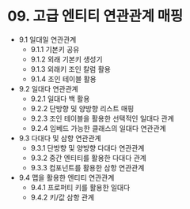 # 09. 고급 엔티티 연관관계 매핑
* 9.1 일대일 연관관계
  - 9.1.1 기본키 공유
  - 9.1.2 외래 기본키 생성기
  - 9.1.3 외래키 조인 칼럼 활용
  - 9.1.4 조인 테이블 활용
* 9.2 일대다 연관관계
  - 9.2.1 일대다 백 활용
  - 9.2.2 단방향 및 양방향 리스트 매핑
  - 9.2.3 조인 테이블을 활용한 선택적인 일대다 관계
  - 9.2.4 임베드 가능한 클래스의 일대다 연관관계
* 9.3 다대다 및 삼항 연관관계
  - 9.3.1 단방향 및 양방향 다대다 연관관계
  - 9.3.2 중간 엔티티를 활용한 다대다 관계
  - 9.3.3 컴포넌트를 활용한 삼항 연관관계
* 9.4 맵을 활용한 엔티티 연관관계
  - 9.4.1 프로퍼티 키를 활용한 일대다
  - 9.4.2 키/값 삼항 관계
